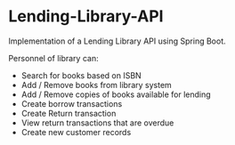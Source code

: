 # Lending-Library-API
Implementation of a Lending Library API using Spring Boot.

Personnel of library can:
- Search for books based on ISBN
- Add / Remove books from library system
- Add / Remove copies of books available for lending
- Create borrow transactions
- Create Return transaction
- View return transactions that are overdue
- Create new customer records
